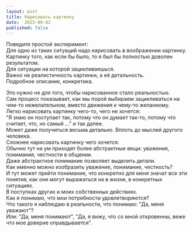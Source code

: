 ```yaml
---
layout: post
title: Нарисовать картинку
date:  2023-09-02
published: false
---
```

Поведите простой эксперимент:\
Для одно из таких ситуаций надо нарисовать в воображении картинку.\
Картинку того, как если бы было, то я был бы полностью доволен результатом.\
Для ситуации на которой зацикливаешься.\
Важно не реалистичность картинки, а её детальность.\
Подробное описание, конкретика.

Это нужно не для того, чтобы нарисованное стало реальностью.\
Сам процесс показывает, как мы порой выбираем зацикливаться на чем-то нежелательном, вместо движения к чему-то желанному.\
Легко нарисовать картинку чего-то, чего не хочется:\
"Я знаю он поступает так, потому что он думает так-то, потому что считает, что, но самый ..." и так далее.\
Может даже получиться весьма детально. Вплоть до мыслей другого человека.\
Сложнее нарисовать картинку чего хочется:\
Обычно тут на ум приходят более абстрактные вещи: уважения, понимания, честности в общении.\
Даже абстрактное понимание позволяет выделить детали.\
Как именно можно изобразить уважение, понимание, честность?\
И тут может прийти понимание, что конкретно для меня значат все эти понятия, как они могут выражаться на в жизни, в конкретных ситуациях.\
В поступках других и моих собственных действиях.\
Как я понимаю, что мои потребности удовлетворяются?\
Что такого я наблюдаю в реальности, что понимаю: "Да, меня уважают"?\
Или: "Да, меня понимают", "Да, я вижу, что со мной откровенны, веже что мое доверие оправдывается".
